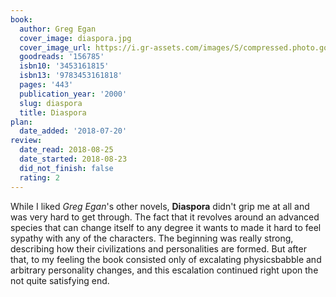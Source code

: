 ```yaml
---
book:
  author: Greg Egan
  cover_image: diaspora.jpg
  cover_image_url: https://i.gr-assets.com/images/S/compressed.photo.goodreads.com/books/1172264162l/156785.jpg
  goodreads: '156785'
  isbn10: '3453161815'
  isbn13: '9783453161818'
  pages: '443'
  publication_year: '2000'
  slug: diaspora
  title: Diaspora
plan:
  date_added: '2018-07-20'
review:
  date_read: 2018-08-25
  date_started: 2018-08-23
  did_not_finish: false
  rating: 2
---
```


While I liked *Greg Egan*'s other novels, **Diaspora** didn't grip me at all and was very hard to get through. The fact that it revolves around an advanced species that can change itself to any degree it wants to made it hard to feel sypathy with any of the characters. The beginning was really strong, describing how their civilizations and personalities are formed. But after that, to my feeling the book consisted only of excalating physicsbabble and arbitrary personality changes, and this escalation continued right upon the not quite satisfying end.
